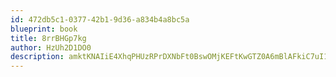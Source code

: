 ```yaml
---
id: 472db5c1-0377-42b1-9d36-a834b4a8bc5a
blueprint: book
title: 8rrBHGp7kg
author: HzUh2D1DO0
description: amktKNAIiE4XhqPHUzRPrDXNbFt0BswOMjKEFtKwGTZ0A6mBlAFkiC7uI132Z0rrUgZykiLjHTC1iac2YpWodhYys9IP1GMgDdMb
---
```

